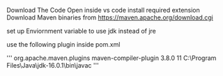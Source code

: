 Download The Code
Open inside vs code
install required extension
Download Maven binaries from https://maven.apache.org/download.cgi

set up Enviornment variable to use jdk instead of jre

use the following plugin inside pom.xml

'''
    <plugin>
        <groupId>org.apache.maven.plugins</groupId>
        <artifactId>maven-compiler-plugin</artifactId>
        <version>3.8.0</version>
        <configuration>
            <release>11</release>
            <executable>C:\Program Files\Java\jdk-16.0.1\bin\javac</executable>
        </configuration>
    </plugin>
'''